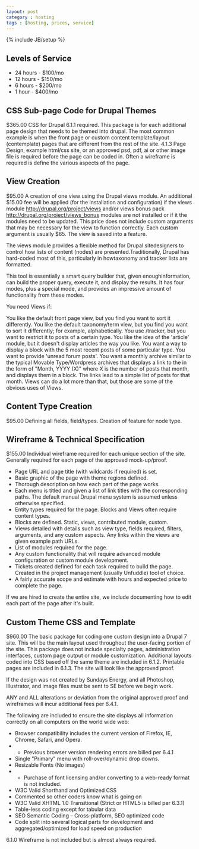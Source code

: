 ```yaml
---
layout: post
category : hosting
tags : [hosting, prices, service]
---
```

{% include JB/setup %}

## Levels of Service

* 24 hours - $100/mo
* 12 hours - $150/mo
* 6 hours - $200/mo
* 1 hour - $400/mo

## CSS Sub-page Code for Drupal Themes

$365.00
CSS for Drupal 6.1.1 required. This package is for each additional page design that needs to be themed into drupal. The most common example is when the front page or custom content template/layout (contemplate) pages that are different from the rest of the site. 4.1.3 Page Design, example html/css site, or an approved psd, pdf, ai or other image file is required before the page can be coded in. Often a wireframe is required is define the various aspects of the page.

## View Creation

$95.00
A creation of one view using the Drupal views module. An additional $15.00 fee will be applied (for the installation and configuration) if the views module http://drupal.org/project/views and/or views bonus pack http://drupal.org/project/views_bonus modules are not installed or if it the modules need to be updated. This price does not include custom arguments that may be necessary for the view to function correctly. Each custom argument is usually $65. The view is saved into a feature.

The views module provides a flexible method for Drupal sitedesigners to control how lists of content (nodes) are presented.Traditionally, Drupal has hard-coded most of this, particularly in howtaxonomy and tracker lists are formatted.

This tool is essentially a smart query builder that, given enoughinformation, can build the proper query, execute it, and display the results. It has four modes, plus a special mode, and provides an impressive amount of functionality from these modes.

You need Views if:

You like the default front page view, but you find you want to sort it differently.
You like the default taxonomy/term view, but you find you want to sort it differently; for example, alphabetically.
You use /tracker, but you want to restrict it to posts of a certain type.
You like the idea of the 'article' module, but it doesn't display articles the way you like.
You want a way to display a block with the 5 most recent posts of some particular type.
You want to provide 'unread forum posts'.
You want a monthly archive similar to the typical Movable	Type/Wordpress archives that displays a link to the in the form of	"Month, YYYY (X)" where X is the number of posts that month, and	displays them in a block. The links lead to a simple list of posts for	that month.
Views can do a lot more than that, but those are some of the obvious uses of Views.

## Content Type Creation

$95.00
Defining all fields, field/types. Creation of feature for node type.

## Wireframe & Technical Specification

$155.00
Individual wireframe required for each unique section of the site. Generally required for each page of the approved mock-up/proof.

* Page URL and page title (with wildcards if required) is set.
* Basic graphic of the page with theme regions defined.
* Thorough description on how each part of the page works.
* Each menu is titled and given a list of link titles with the corresponding paths. The default manual Drupal menu system is assumed unless otherwise specified.
* Entity types required for the page. Blocks and Views often require content types.
* Blocks are defined. Static, views, contributed module, custom.
* Views detailed with details such as view type, fields required, filters, arguments, and any custom aspects. Any links within the views are given example path URLs.
* List of modules required for the page.
* Any custom functionality that will require advanced module configuration or custom module development.
* Tickets created defined for each task required to build the page. Created in the project management (usually Unfuddle) tool of choice.
* A fairly accurate scope and estimate with hours and expected price to complete the page.

If we are hired to create the entire site, we include documenting how to edit each part of the page after it's built.

## Custom Theme CSS and Template

$960.00
The basic package for coding one custom design into a Drupal 7 site. This will be the main layout used throughout the user-facing portion of the site. This package does not include specialty pages, administration interfaces, custom page output or module customization. Additional layouts coded into CSS based off the same theme are included in 6.1.2. Printable pages are included in 6.1.3. The site will look like the approved proof.

If the design was not created by Sundays Energy, and all Photoshop, Illustrator, and image files must be sent to SE before we begin work.

ANY and ALL alterations or deviation from the original approved proof and wireframes will incur additional fees per 6.4.1.

The following are included to ensure the site displays all information correctly on all computers on the world wide web:
* Browser compatibility includes the current version of Firefox, IE, Chrome, Safari, and Opera.
* * Previous browser version rendering errors are billed per 6.4.1
* Single "Primary" menu with roll-over/dynamic drop downs.
* Resizable Fonts (No images)
* * Purchase of font licensing and/or converting to a web-ready format is not included.
* W3C Valid Shorthand and Optimized CSS
* Commented so other coders know what is going on
* W3C Valid XHTML 1.0 Transitional (Strict or HTML5 is billed per 6.3.1)
* Table-less coding except for tabular data
* SEO Semantic Coding – Cross-platform, SEO optimized code
* Code split into several logical parts for development and aggregated/optimized for load speed on production

6.1.0 Wireframe is not included but is almost always required.
